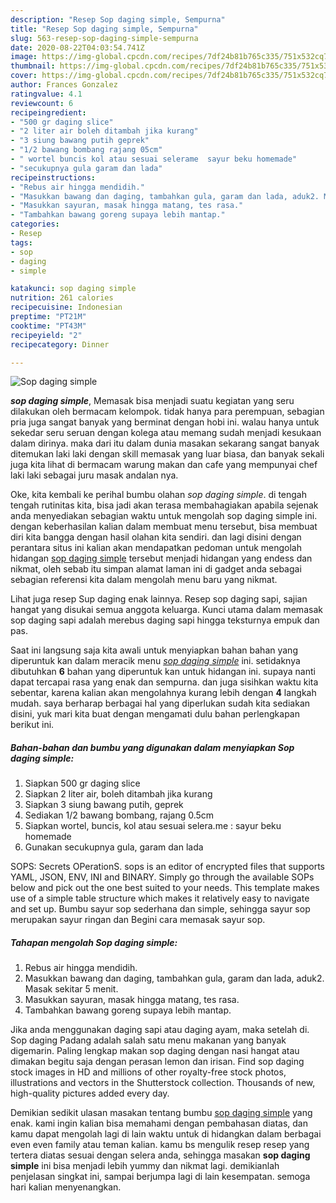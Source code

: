 ```yaml
---
description: "Resep Sop daging simple, Sempurna"
title: "Resep Sop daging simple, Sempurna"
slug: 563-resep-sop-daging-simple-sempurna
date: 2020-08-22T04:03:54.741Z
image: https://img-global.cpcdn.com/recipes/7df24b81b765c335/751x532cq70/sop-daging-simple-foto-resep-utama.jpg
thumbnail: https://img-global.cpcdn.com/recipes/7df24b81b765c335/751x532cq70/sop-daging-simple-foto-resep-utama.jpg
cover: https://img-global.cpcdn.com/recipes/7df24b81b765c335/751x532cq70/sop-daging-simple-foto-resep-utama.jpg
author: Frances Gonzalez
ratingvalue: 4.1
reviewcount: 6
recipeingredient:
- "500 gr daging slice"
- "2 liter air boleh ditambah jika kurang"
- "3 siung bawang putih geprek"
- "1/2 bawang bombang rajang 05cm"
- " wortel buncis kol atau sesuai selerame  sayur beku homemade"
- "secukupnya gula garam dan lada"
recipeinstructions:
- "Rebus air hingga mendidih."
- "Masukkan bawang dan daging, tambahkan gula, garam dan lada, aduk2. Masak sekitar 5 menit."
- "Masukkan sayuran, masak hingga matang, tes rasa."
- "Tambahkan bawang goreng supaya lebih mantap."
categories:
- Resep
tags:
- sop
- daging
- simple

katakunci: sop daging simple 
nutrition: 261 calories
recipecuisine: Indonesian
preptime: "PT21M"
cooktime: "PT43M"
recipeyield: "2"
recipecategory: Dinner

---
```



![Sop daging simple](https://img-global.cpcdn.com/recipes/7df24b81b765c335/751x532cq70/sop-daging-simple-foto-resep-utama.jpg)

<b><i>sop daging simple</i></b>, Memasak bisa menjadi suatu kegiatan yang seru dilakukan oleh bermacam kelompok. tidak hanya para perempuan, sebagian pria juga sangat banyak yang berminat dengan hobi ini. walau hanya untuk sekedar seru seruan dengan kolega atau memang sudah menjadi kesukaan dalam dirinya. maka dari itu dalam dunia masakan sekarang sangat banyak ditemukan laki laki dengan skill memasak yang luar biasa, dan banyak sekali juga kita lihat di bermacam warung makan dan cafe yang mempunyai chef laki laki sebagai juru masak andalan nya.

Oke, kita kembali ke perihal bumbu olahan <i>sop daging simple</i>. di tengah tengah rutinitas kita, bisa jadi akan terasa membahagiakan apabila sejenak anda menyediakan sebagian waktu untuk mengolah sop daging simple ini. dengan keberhasilan kalian dalam membuat menu tersebut, bisa membuat diri kita bangga dengan hasil olahan kita sendiri. dan lagi disini dengan perantara situs ini kalian akan mendapatkan pedoman untuk mengolah hidangan <u>sop daging simple</u> tersebut menjadi hidangan yang endess dan nikmat, oleh sebab itu simpan alamat laman ini di gadget anda sebagai sebagian referensi kita dalam mengolah menu baru yang nikmat.

Lihat juga resep Sup daging enak lainnya. Resep sop daging sapi, sajian hangat yang disukai semua anggota keluarga. Kunci utama dalam memasak sop daging sapi adalah merebus daging sapi hingga teksturnya empuk dan pas.


Saat ini langsung saja kita awali untuk menyiapkan bahan bahan yang diperuntuk kan dalam meracik menu <u><i>sop daging simple</i></u> ini. setidaknya dibutuhkan <b>6</b> bahan yang diperuntuk kan untuk hidangan ini. supaya nanti dapat tercapai rasa yang enak dan sempurna. dan juga sisihkan waktu kita sebentar, karena kalian akan mengolahnya kurang lebih dengan <b>4</b> langkah mudah. saya berharap berbagai hal yang diperlukan sudah kita sediakan disini, yuk mari kita buat dengan mengamati dulu bahan perlengkapan berikut ini.

<!--inarticleads1-->

##### Bahan-bahan dan bumbu yang digunakan dalam menyiapkan Sop daging simple:

1. Siapkan 500 gr daging slice
1. Siapkan 2 liter air, boleh ditambah jika kurang
1. Siapkan 3 siung bawang putih, geprek
1. Sediakan 1/2 bawang bombang, rajang 0.5cm
1. Siapkan  wortel, buncis, kol atau sesuai selera.me : sayur beku homemade
1. Gunakan secukupnya gula, garam dan lada


SOPS: Secrets OPerationS. sops is an editor of encrypted files that supports YAML, JSON, ENV, INI and BINARY. Simply go through the available SOPs below and pick out the one best suited to your needs. This template makes use of a simple table structure which makes it relatively easy to navigate and set up. Bumbu sayur sop sederhana dan simple, sehingga sayur sop merupakan sayur ringan dan Begini cara memasak sayur sop. 

<!--inarticleads2-->

##### Tahapan mengolah Sop daging simple:

1. Rebus air hingga mendidih.
1. Masukkan bawang dan daging, tambahkan gula, garam dan lada, aduk2. Masak sekitar 5 menit.
1. Masukkan sayuran, masak hingga matang, tes rasa.
1. Tambahkan bawang goreng supaya lebih mantap.


Jika anda menggunakan daging sapi atau daging ayam, maka setelah di. Sop daging Padang adalah salah satu menu makanan yang banyak digemarin. Paling lengkap makan sop daging dengan nasi hangat atau dimakan begitu saja dengan perasan lemon dan irisan. Find sop daging stock images in HD and millions of other royalty-free stock photos, illustrations and vectors in the Shutterstock collection. Thousands of new, high-quality pictures added every day. 

Demikian sedikit ulasan masakan tentang bumbu <u>sop daging simple</u> yang enak. kami ingin kalian bisa memahami dengan pembahasan diatas, dan kamu dapat mengolah lagi di lain waktu untuk di hidangkan dalam berbagai even even family atau teman kalian. kamu bs mengulik resep resep yang tertera diatas sesuai dengan selera anda, sehingga masakan <b>sop daging simple</b> ini bisa menjadi lebih yummy dan nikmat lagi. demikianlah penjelasan singkat ini, sampai berjumpa lagi di lain kesempatan. semoga hari kalian menyenangkan.

